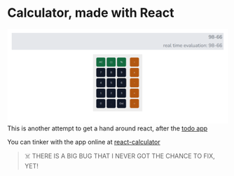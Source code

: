 # Calculator, made with React

![Alt text](react-calculator.png)
This is another attempt to get a hand around react, after the [todo app](https://github.com/esmond-adjei/react-todo)

You can tinker with the app online at [react-calculator](https://react-calculator-ruby-iota.vercel.app)

> ☠️ THERE IS A BIG BUG THAT I NEVER GOT THE CHANCE TO FIX, YET!
